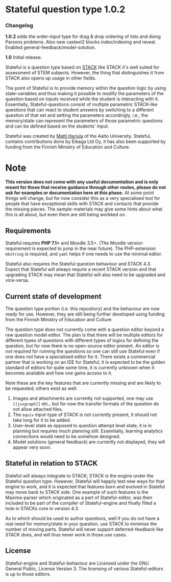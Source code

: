 # Stateful question type 1.0.2

### Changelog

**1.0.2** adds the order-input type for drag & drop ordering of lists and doing Parsons problems. Also new castext2 blocks index/indexing and reveal. Enabled general-feedback/model-solution.

**1.0** Initial release.



Stateful is a question type based on [STACK](https://github.com/maths/moodle-qtype_stack/) like STACK it's well suited for assessment of STEM subjects. However, the thing that distinguishes it from STACK also opens up usage in other fields.

The point of Stateful is to provide memory within the question logic by using state-variables and thus making it possible to modify the parameters of the question based on inputs received while the student is interacting with it. Essentially, Stateful-questions consist of multiple parametric STACK-like questions that can react to student answers by switching to a different question of that set and setting the parameters accordingly, i.e., the memory/state can represent the parameters of those parametric questions and can be defined based on the students' input.

Stateful was created by [Matti Harjula](http://math.aalto.fi/en/people/matti.harjula) of the Aalto University. Stateful, contains contributions done by Eleaga Ltd Oy, it has also been supported by funding from the Finnish Ministry of Education and Culture.

# Note
**This version does not come with any useful documentation and is only meant for those that receive guidance through other routes, please do not ask for examples or documentation here at this phase.** At some point things will change, but for now consider this as a very specialised tool for people that have exceptional skills with STACK and contacts that provide the missing pieces. The sample-materials may give some hints about what this is all about, but even them are still being workked on.

## Requirements

Stateful requires **PHP 7.1+** and Moodle 3.5+. (The Moodle version requirement is expected to jump in the near future). The PHP-extension `mbstring` is required, and `yaml` helps if one needs to use the minimal editor.

Stateful also requires the Stateful question behaviour and STACK 4.3. Expect that Stateful will always require a recent STACK version and that upgrading STACK may mean that Stateful will also need to be upgraded and vice-versa.


## Current state of development

The question type portion (i.e. this repository) and the behaviour are now ready for use. However, they are still being further developed using funding from the Finnish Ministry of Education and Culture. 

The question type does not currently come with a question editor beyond a raw question model editor. The plan is that there will be multiple editors for different types of questions with different types of logics for defining the question, but for now there is no open-source editor present. An editor is not required for running the questions so one can still use Stateful even if one does not have a specialised editor for it. There exists a commercial partner that is working on an IDE for Stateful, it is expected to be the golden standard of editors for quite some time, it is currently unknown when it becomes available and how one gains access to it.

Note these are the key features that are currently missing and are likely to be requested; others exist as well:

 1. Images and attachments are currently not supported, one may use `[[jsxgraph]]` etc., but for now the transfer formats of the question do not allow attached files.
 2. The `equiv` input-type of STACK is not currently present, it should not take long for it to be added.
 3. User-level state as opposed to question attempt level state, it is in planning but requires much planning still. Essentially, learning analytics connections would need to be somehow designed.
 4. Model solutions (general feedback) are currently not displayed, they will appear very soon.


## Stateful in relation to STACK

Stateful will always integrate to STACK; STACK is the engine under the Stateful question type. However, Stateful will happily test new ways for that engine to work, and it is expected that features born and evolved in Stateful may move back to STACK side. One example of such features is the Maxima-parser which originated as a part of Stateful-editor, was then included to be part of the compiler of Stateful-engine and finally filled a hole in STACKs core in version 4.3.

As to which should be used to author questions, well if you do not have a real need for memory/state in your question, use STACK to minimise the number of moving parts. Stateful will never support deferred-feedback like STACK does, and will thus never work in those use cases.


## License

Stateful-engine and Stateful-behaviour are Licensed under the GNU General Public, License Version 3. The licensing of various Stateful-editors is up to those editors.
